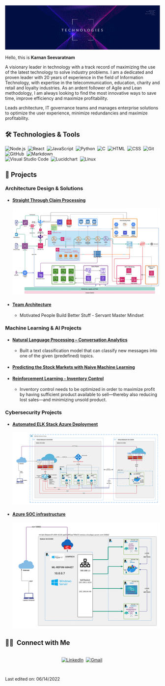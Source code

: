 ![](images/tech.png)
<br>

Hello, this is **Karnan Seevaratnam**

A visionary leader in technology with a track record of maximizing the use of the latest technology to solve
industry problems. I am a dedicated and proven leader with 20 years of experience in the field of Information Technology, with
expertise in the telecommunication, education, charity and retail and loyalty industries. As an ardent follower of Agile and Lean methodology, I am always looking to find the most innovative ways to save time, improve efficiency and maximize profitability.

Leads architecture, IT governance teams and manages enterprise solutions to optimize the user experience, minimize redundancies and maximize profitability.
<br/>
## 🛠 Technologies & Tools

![Node.js](https://img.shields.io/badge/-Node.js-05122A?style=flat&logo=node.js)&nbsp;
![React](https://img.shields.io/badge/-React-05122A?style=flat&logo=react)&nbsp;
![JavaScript](https://img.shields.io/badge/-JavaScript-05122A?style=flat&logo=javascript)&nbsp;
![Python](https://img.shields.io/badge/-Python-05122A?style=flat&logo=python)&nbsp;
![C](https://img.shields.io/badge/-C-05122A?style=flat&logo=C&logoColor=A8B9CC)&nbsp;
![HTML](https://img.shields.io/badge/-HTML-05122A?style=flat&logo=HTML5)&nbsp;
![CSS](https://img.shields.io/badge/-CSS-05122A?style=flat&logo=CSS3&logoColor=1572B6)&nbsp;
![Git](https://img.shields.io/badge/-Git-05122A?style=flat&logo=git)&nbsp;
![GitHub](https://img.shields.io/badge/-GitHub-05122A?style=flat&logo=github)&nbsp;
![Markdown](https://img.shields.io/badge/-Markdown-05122A?style=flat&logo=markdown)\
![Visual Studio Code](https://img.shields.io/badge/-Visual%20Studio%20Code-05122A?style=flat&logo=visual-studio-code&logoColor=007ACC)&nbsp;
![Lucidchart](https://img.shields.io/badge/-Lucidchart-05122A?style=flat&logo=lucidchart)&nbsp;
![Linux](https://img.shields.io/badge/OS-Linux-informational?style=flat&logo=linux)
<br/>

## 📝 Projects
### Architecture Design & Solutions
* #### [Straight Through Claim Processing](https://github.com/seevaratnam/zero-touch-claim-processing-design)
    <img src="images/aligned-solution-architecture.png"/>
* #### [Team Architecture](https://github.com/seevaratnam/team-architecture)
    * Motivated People Build Better Stuff - Servant Master Mindset
### Machine Learning & AI Projects
* #### [Natural Language Processing – Conversation Analytics](https://github.com/team-bathurst/891/blob/main/MMAI891_Online_Orders_TFIDF.ipynb)
    * Built a text classification model that can classify new messages into one of the given (predefined) topics.
* #### [Predicting the Stock Markets with Naive Machine Learning](https://github.com/team-bathurst/823/blob/main/session4/Session%204%20-%2002%20-%20Algorithm%20Trading%20-%20ML.ipynb)
* #### [Reinforcement Learning - Inventory Control](https://github.com/team-bathurst/845)
    * Inventory control needs to be optimized in order to maximize profit by having sufficient product available to sell—thereby also reducing lost sales—and minimizing unsold product.

### Cybersecurity Projects
* #### [Automated ELK Stack Azure Deployment](https://github.com/seevaratnam/elk-server)
    <img src="images/elk-final-diagram.png"/>
    
* #### [Azure SOC infrastructure](https://github.com/seevaratnam/BCS)
    <img src="images/network_topology.png"/>


## 🤝🏻 &nbsp;Connect with Me

<p align="center">
<br>
<a href="https://www.linkedin.com/in/karnan/"><img src="https://img.shields.io/badge/linkedin-%230077B5.svg?&style=for-the-badge&logo=linkedin&logoColor=white" alt="LinkedIn" /></a>&nbsp;
<a href="mailto:karnan@thambu.ca?subject=Hello Karnan"><img src="https://img.shields.io/badge/gmail-%23D14836.svg?&style=for-the-badge&logo=gmail&logoColor=white" alt="Gmail"/></a>&nbsp;
</p>

<br/>


Last edited on: 06/14/2022
